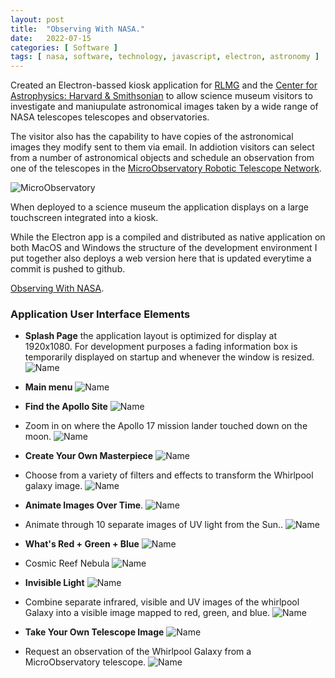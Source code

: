 ```yaml
---
layout: post
title:  "Observing With NASA."
date:   2022-07-15
categories: [ Software ]
tags: [ nasa, software, technology, javascript, electron, astronomy ]
---
```


Created an Electron-bassed kiosk application for [RLMG](https://rlmg.com) and
the [Center for Astrophysics: Harvard & Smithsonian](https://cfa.harvard.edu)
to allow science museum visitors to investigate and maniupulate astronomical
images taken by a wide range of NASA telescopes telescopes and observatories.

The visitor also has the capability to have copies of the astronomical images
they modify sent to them via email. In addiotion visitors can select from a
number of astronomical objects and schedule an observation from one of the
telescopes in the
[MicroObservatory Robotic Telescope Network](https://mo-www.cfa.harvard.edu/MicroObservatory/).

![MicroObservatory]({{site.url}}/assets/images/cfa/micro-observatory.jpg)

When deployed to a science museum the application displays on a
large touchscreen integrated into a kiosk.

While the Electron app is a compiled and distributed as native application
on both MacOS and Windows the structure of the development environment I put
together also deploys a web version here that is updated everytime a commit
is pushed to github.

[Observing With NASA](https://stepheneb.github.io/cfa-own-electron).

### Application User Interface Elements

- **Splash Page** the application layout is optimized for display at 1920x1080.
  For development purposes a fading information box is temporarily displayed
  on startup and whenever the window is resized.
  ![Name]({{site.url}}/assets/images/cfa/cfa-opening-screen.jpg)

- **Main menu**
  ![Name]({{site.url}}/assets/images/cfa/cfa-main-menu.jpg)

- **Find the Apollo Site**
  ![Name]({{site.url}}/assets/images/cfa/cfa-find-apollo-menu.jpg)

- Zoom in on where the Apollo 17 mission lander touched down on the moon.
  ![Name]({{site.url}}/assets/images/cfa/cfa-find-apollo-17.jpg)

- **Create Your Own Masterpiece**
  ![Name]({{site.url}}/assets/images/cfa/cfa-make-masterpiece-menu.jpg)

- Choose from a variety of filters and effects to transform the Whirlpool
  galaxy image.
  ![Name]({{site.url}}/assets/images/cfa/cfa-make-masterpiece-whirlpool.jpg)

- **Animate Images Over Time**.
  ![Name]({{site.url}}/assets/images/cfa/cfa-animate-images-menu.jpg)

- Animate through 10 separate images of UV light from the Sun..
  ![Name]({{site.url}}/assets/images/cfa/cfa-animate-images-solar-uv.jpg)

- **What's Red + Green + Blue**
  ![Name]({{site.url}}/assets/images/cfa/cfa-rgb-menu.jpg)

- Cosmic Reef Nebula
  ![Name]({{site.url}}/assets/images/cfa/cfa-rgb-cosmic-reef.jpg)

- **Invisible Light**
  ![Name]({{site.url}}/assets/images/cfa/cfa-invisible-light-menu.jpg)

- Combine separate infrared, visible and UV images of the whirlpool Galaxy into
  a visible image mapped to red, green, and blue.
  ![Name]({{site.url}}/assets/images/cfa/cfa-invisible-light-whirlpool.jpg)

- **Take Your Own Telescope Image**
  ![Name]({{site.url}}/assets/images/cfa/cfa-make-observation-menu.jpg)

- Request an observation of the Whirlpool Galaxy from a MicroObservatory
  telescope.
  ![Name]({{site.url}}/assets/images/cfa/cfa-make-observation-cigar.jpg)
